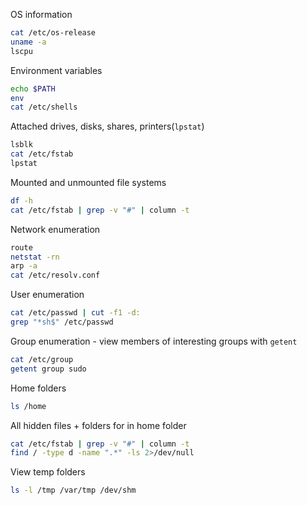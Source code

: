 OS information
```bash
cat /etc/os-release
uname -a
lscpu
```

Environment variables
```bash
echo $PATH
env
cat /etc/shells
```

Attached drives, disks, shares, printers(`lpstat`)
```bash
lsblk
cat /etc/fstab
lpstat
```

Mounted and unmounted file systems
```bash
df -h
cat /etc/fstab | grep -v "#" | column -t
```

Network enumeration
```bash
route
netstat -rn
arp -a
cat /etc/resolv.conf
```

User enumeration
```bash
cat /etc/passwd | cut -f1 -d:
grep "*sh$" /etc/passwd
```

Group enumeration - view members of interesting groups with `getent`
```bash
cat /etc/group
getent group sudo
```

Home folders
```bash
ls /home
```

All hidden files + folders for in home folder
```bash
cat /etc/fstab | grep -v "#" | column -t
find / -type d -name ".*" -ls 2>/dev/null
```

View temp folders
```bash
ls -l /tmp /var/tmp /dev/shm
```
